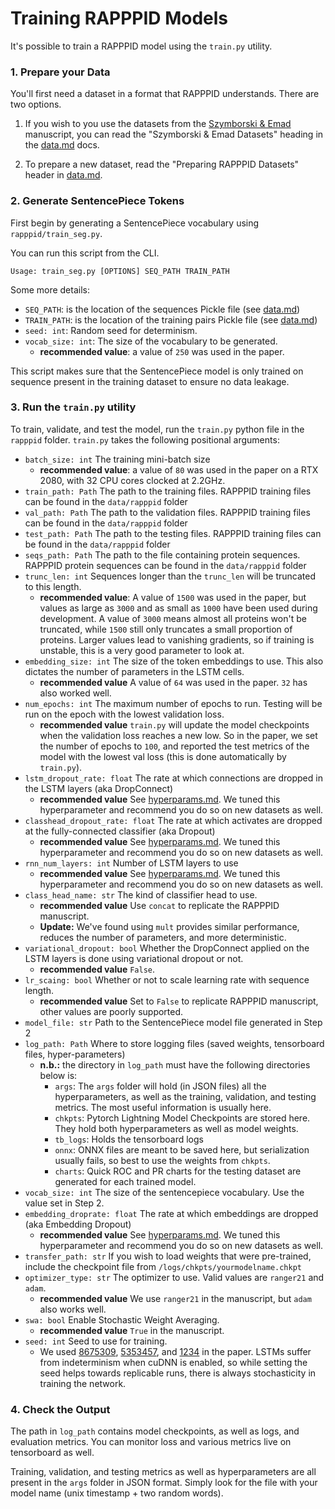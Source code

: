 # Training RAPPPID Models

It's possible to train a RAPPPID model using the `train.py` utility.

### 1. Prepare your Data

You'll first need a dataset in a format that RAPPPID understands. There are two options.

1. If you wish to you use the datasets from the [Szymborski & Emad](https://doi.org/10.1101/2021.08.13.456309) manuscript, you can read the "Szymborski & Emad Datasets" heading in the [data.md](data.md) docs.

2. To prepare a new dataset, read the "Preparing RAPPPID Datasets" header in [data.md](data.md).

### 2. Generate SentencePiece Tokens

First begin by generating a SentencePiece vocabulary using `rapppid/train_seg.py`.

You can run this script from the CLI. 

```
Usage: train_seg.py [OPTIONS] SEQ_PATH TRAIN_PATH
```

Some more details:

* `SEQ_PATH`: is the location of the sequences Pickle file (see [data.md](data.md))
* `TRAIN_PATH`: is the location of the training pairs Pickle file (see [data.md](data.md))
* `seed: int`: Random seed for determinism.
* `vocab_size: int`: The size of the vocabulary to be generated.
    * **recommended value**: a value of `250` was used in the paper.

This script makes sure that the SentencePiece model is only trained on sequence present in the training dataset to ensure no data leakage.

### 3. Run the `train.py` utility

To train, validate, and test the model, run the `train.py` python file in the 
`rapppid` folder. `train.py` takes the following positional arguments:

* `batch_size: int` The training mini-batch size
    * **recommended value**: a value of `80` was used in the paper on a RTX 2080, with 32 CPU cores clocked at 2.2GHz.
* `train_path: Path` The path to the training files. RAPPPID training files can be found in the `data/rapppid` folder
* `val_path: Path` The path to the validation files. RAPPPID training files can be found in the `data/rapppid` folder
* `test_path: Path` The path to the testing files. RAPPPID training files can be found in the `data/rapppid` folder
* `seqs_path: Path` The path to the file containing protein sequences. RAPPPID protein sequences can be found in the `data/rapppid` folder
* `trunc_len: int` Sequences longer than the `trunc_len` will be truncated to this length.
    * **recommended value**: A value of `1500` was used in the paper, but values as large as `3000` and as small as `1000` have been used during development. A value of `3000` means almost all proteins won't be truncated, while `1500` still only truncates a small proportion of proteins. Larger values lead to vanishing gradients, so if training is unstable, this is a very good parameter to look at.
* `embedding_size: int` The size of the token embeddings to use. This also dictates the number of parameters in the LSTM cells.
    * **recommended value** A value of `64` was used in the paper. `32` has also worked well.
* `num_epochs: int` The maximum number of epochs to run. Testing will be run on the epoch with the lowest validation loss.
    * **recommended value** `train.py` will update the model checkpoints when the validation loss reaches a new low. So in the paper, we set the number of epochs to `100`, and reported the test metrics of the model with the lowest val loss (this is done automatically by `train.py`).
* `lstm_dropout_rate: float` The rate at which connections are dropped in the LSTM layers (aka DropConnect)
    * **recommended value** See [hyperparams.md](hyperparams.md). We tuned this hyperparameter and recommend you do so on new datasets as well.
* `classhead_dropout_rate: float` The rate at which activates are dropped at the fully-connected classifier (aka Dropout)
    * **recommended value** See [hyperparams.md](hyperparams.md). We tuned this hyperparameter and recommend you do so on new datasets as well.
* `rnn_num_layers: int` Number of LSTM layers to use
    * **recommended value** See [hyperparams.md](hyperparams.md). We tuned this hyperparameter and recommend you do so on new datasets as well.
* `class_head_name: str` The kind of classifier head to use. 
    * **recommended value** Use `concat` to replicate the RAPPPID manuscript. 
    * **Update:** We've found using `mult` provides similar performance, reduces the number of parameters, and more deterministic.
* `variational_dropout: bool` Whether the DropConnect applied on the LSTM layers is done using variational dropout or not.
    * **recommended value** `False`.
* `lr_scaing: bool` Whether or not to scale learning rate with sequence length. 
    * **recommended value** Set to `False` to replicate RAPPPID manuscript, other values are poorly supported.
* `model_file: str` Path to the SentencePiece model file generated in Step 2
* `log_path: Path` Where to store logging files (saved weights, tensorboard files, hyper-parameters)
    * **n.b.:** the directory in `log_path` must have the following directories below is:
        * `args`: The `args` folder will hold (in JSON files) all the hyperparameters, as well as the training, validation, and testing metrics. The most useful information is usually here.
        * `chkpts`: Pytorch Lightning Model Checkpoints are stored here. They hold both hyperparameters as well as model weights.
        * `tb_logs`: Holds the tensorboard logs
        * `onnx`: ONNX files are meant to be saved here, but serialization usually fails, so best to use the weights from `chkpts`.
        * `charts`: Quick ROC and PR charts for the testing dataset are generated for each trained model.
* `vocab_size: int` The size of the sentencepiece vocabulary. Use the value set in Step 2.
* `embedding_droprate: float` The rate at which embeddings are dropped (aka Embedding Dropout)
    * **recommended value** See [hyperparams.md](hyperparams.md). We tuned this hyperparameter and recommend you do so on new datasets as well.
* `transfer_path: str` If you wish to load weights that were pre-trained, include the checkpoint file from `/logs/chkpts/yourmodelname.chkpt`
* `optimizer_type: str` The optimizer to use. Valid values are `ranger21` and `adam`.
    * **recommended value** We use `ranger21` in the manuscript, but `adam` also works well.
* `swa: bool` Enable Stochastic Weight Averaging.
    * **recommended value** `True` in the manuscript.
* `seed: int` Seed to use for training.
    * We used [8675309](https://www.youtube.com/watch?v=boaJCrHNRMA), [5353457](https://www.youtube.com/watch?v=L776uPOJgB8), and [1234](https://www.youtube.com/watch?v=6pYMZKVZ9Ws) in the paper. LSTMs suffer from indeterminism when cuDNN is enabled, so while setting the seed helps towards replicable runs, there is always stochasticity in training the network.

### 4. Check the Output

The path in `log_path` contains model checkpoints, as well as logs, and evaluation metrics. You can monitor loss and various metrics live on tensorboard as well.

Training, validation, and testing metrics as well as hyperparameters are all present in the `args` folder in JSON format. Simply look for the file with your model name (unix timestamp + two random words).